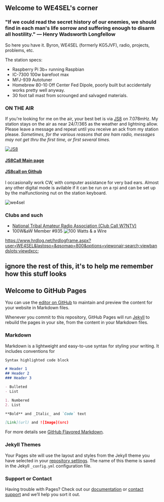 

## Welcome to WE4SEL's corner



### "If we could read the secret history of our enemies, we should find in each man's life sorrow and suffering enough to disarm all hostility."  ― Henry Wadsworth Longfellow


So here you have it. Byron, WE4SEL (formerly KG5JVF), radio, projects, problems, etc. 

The station specs: 
- Raspberry Pi 3b+ running Raspbian
- IC-7300 100w barefoot max
- MFJ-939 Autotuner
- Homebrew 80-10 Off Center Fed Dipole, poorly built but accidentally works pretty well anyway.
- 30 foot tall mast from scrounged and salvaged materials. 

### ON THE AIR
If you're looking for me on the air, your best bet is via [JS8](http://js8call.com/) on 7.078mHz.  My station stays on the air as near 24/7/365 as the weather and lightning allow. Please leave a message and repeat until you receive an ack from my station please.   *Sometimes, for the various reasons that are ham radio, messages may not get thru the first time, or first several times.*

[![JS8](https://i.postimg.cc/sxdKgfqk/web-header-2-1024x165.png)](http://js8call.com/) 
#### [JS8Call Main page](http://js8call.com/) 
#### [JS8call on Github](https://github.com/jsherer/ft8call)

I occasionally work CW, with computer assistance for very bad ears. Almost any other digital mode is avilable if it can be run on a rpi and can be set up by the malfunctioning nut on the station keyboard. 

![we4sel](https://i.postimg.cc/hv6yxbX5/309520-1.jpg)

### Clubs and such
- [National Tribal Amateur Radio Association (Club Call W7NTV)](https://www.facebook.com/NatlTribalHam/)
- 100W&aW Member #935 ![100 Watts & a Wire](https://i.postimg.cc/Gpb6QKpB/Asset-22-8x-8.png)


https://www.hrdlog.net/hrdlogframe.aspx?user=WE4SEL&lastqso=&qsomap=800&options=viewonair;search;viewbandslots;viewdxcc;















## ignore the rest of this, it's to help me remember how this stuff looks 
## Welcome to GitHub Pages

You can use the [editor on GitHub](https://github.com/we4sel/we4sel.github.io/edit/master/index.md) to maintain and preview the content for your website in Markdown files.

Whenever you commit to this repository, GitHub Pages will run [Jekyll](https://jekyllrb.com/) to rebuild the pages in your site, from the content in your Markdown files.

### Markdown

Markdown is a lightweight and easy-to-use syntax for styling your writing. It includes conventions for

```markdown
Syntax highlighted code block

# Header 1
## Header 2
### Header 3

- Bulleted
- List

1. Numbered
2. List

**Bold** and _Italic_ and `Code` text

[Link](url) and ![Image](src)
```

For more details see [GitHub Flavored Markdown](https://guides.github.com/features/mastering-markdown/).

### Jekyll Themes

Your Pages site will use the layout and styles from the Jekyll theme you have selected in your [repository settings](https://github.com/we4sel/we4sel.github.io/settings). The name of this theme is saved in the Jekyll `_config.yml` configuration file.

### Support or Contact

Having trouble with Pages? Check out our [documentation](https://help.github.com/categories/github-pages-basics/) or [contact support](https://github.com/contact) and we’ll help you sort it out.

<!--stackedit_data:
eyJoaXN0b3J5IjpbLTMyNTg1MjU0NF19
-->